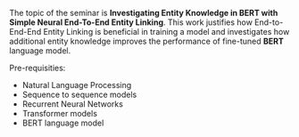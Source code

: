 The topic of the seminar is **Investigating Entity Knowledge in BERT with Simple Neural End-To-End Entity Linking**. This work justifies how End-to-End-End Entity Linking is beneficial in training a model and investigates how additional entity knowledge improves the performance of fine-tuned **BERT** language model.

Pre-requisities:
- Natural Language Processing
- Sequence to sequence models
- Recurrent Neural Networks
- Transformer models
- BERT language model
